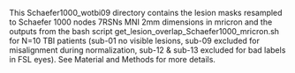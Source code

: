 This Schaefer1000_wotbi09 directory contains the lesion masks resampled to Schaefer 1000 nodes 7RSNs MNI 2mm dimensions in mricron and the outputs from the bash script get_lesion_overlap_Schaefer1000_mricron.sh for N=10 TBI patients (sub-01 no visible lesions, sub-09 excluded for misalignment during normalization, sub-12 & sub-13 excluded for bad labels in FSL eyes). See Material and Methods for more details. 
